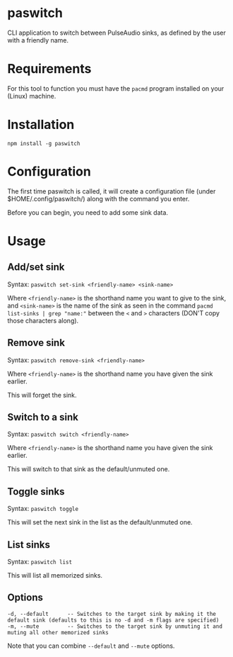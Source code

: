# paswitch

CLI application to switch between PulseAudio sinks, as defined by the user with a friendly name.

# Requirements

For this tool to function you must have the `pacmd` program installed on your (Linux) machine.

# Installation

`npm install -g paswitch`

# Configuration

The first time paswitch is called, it will create a configuration file (under $HOME/.config/paswitch/) along with the command you enter.

Before you can begin, you need to add some sink data.

# Usage

## Add/set sink

Syntax: `paswitch set-sink <friendly-name> <sink-name>`

Where `<friendly-name>` is the shorthand name you want to give to the sink, and `<sink-name>` is the name of the sink as seen in the command `pacmd list-sinks | grep "name:"` between the `<` and `>` characters (DON'T copy those characters along).

## Remove sink

Syntax: `paswitch remove-sink <friendly-name>`

Where `<friendly-name>` is the shorthand name you have given the sink earlier.

This will forget the sink.

## Switch to a sink

Syntax: `paswitch switch <friendly-name>`

Where `<friendly-name>` is the shorthand name you have given the sink earlier.

This will switch to that sink as the default/unmuted one.

## Toggle sinks

Syntax: `paswitch toggle`

This will set the next sink in the list as the default/unmuted one.

## List sinks

Syntax: `paswitch list`

This will list all memorized sinks.

## Options

```
-d, --default      -- Switches to the target sink by making it the default sink (defaults to this is no -d and -m flags are specified)
-m, --mute         -- Switches to the target sink by unmuting it and muting all other memorized sinks
```

Note that you can combine `--default` and `--mute` options.
